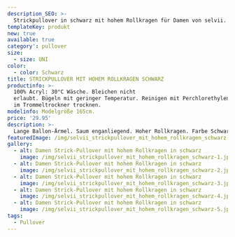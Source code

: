 ```yaml
---
description_SEO: >-
  Strickpullover in schwarz mit hohem Rollkragen für Damen von selvii.
templateKey: produkt
new: true
available: true
category': pullover
size:
  - size: UNI
color:
  - color: Schwarz
title: STRICKPULLOVER MIT HOHEM ROLLKRAGEN SCHWARZ
productinfo: >-
  100% Acryl: 30°C Wäsche. Bleichen nicht
  erlaubt. Bügeln mit geringer Temperatur. Reinigen mit Perchlorethylen. Nicht
  im Trommeltrockner trocknen.
modelinfo: Modelgröße 165cm.
price: '29.95'
description: >-
  Lange Ballon-Ärmel. Saum enganliegend. Hoher Rollkragen. Farbe Schwarz.
featuredImage: /img/selvii_strickpullover_mit_hohem_rollkragen_schwarz-1.jpg
gallery:
  - alt: Damen Strick-Pullover mit hohem Rollkragen in schwarz
    image: /img/selvii_strickpullover_mit_hohem_rollkragen_schwarz-1.jpg
  - alt: Damen Strick-Pullover mit hohem Rollkragen in schwarz
    image: /img/selvii_strickpullover_mit_hohem_rollkragen_schwarz-2.jpg
  - alt: Damen Strick-Pullover mit hohem Rollkragen in schwarz
    image: /img/selvii_strickpullover_mit_hohem_rollkragen_schwarz-3.jpg
  - alt: Damen Strick-Pullover mit hohem Rollkragen in schwarz
    image: /img/selvii_strickpullover_mit_hohem_rollkragen_schwarz-4.jpg
  - alt: Damen Strick-Pullover mit hohem Rollkragen in schwarz
    image: /img/selvii_strickpullover_mit_hohem_rollkragen_schwarz-5.jpg
tags:
  - Pullover
---
```


